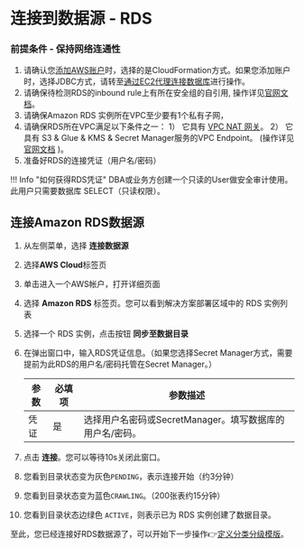 # 连接到数据源 - RDS

### 前提条件 - 保持网络连通性
1. 请确认您[添加AWS账户](data-source.md)时，选择的是CloudFormation方式。如果您添加账户时，选择JDBC方式，请转至[通过EC2代理连接数据库](data-catalog-create-jdbc-rds-proxy.md)进行操作。
2. 请确保待检测RDS的inbound rule上有所在安全组的自引用, 操作详见[官网文档](https://docs.aws.amazon.com/glue/latest/dg/setup-vpc-for-glue-access.html)。
3. 请确保Amazon RDS 实例所在VPC至少要有1个私有子网，
4. 请确保RDS所在VPC满足以下条件之一： 1） 它具有 [VPC NAT 网关](https://docs.aws.amazon.com/vpc/latest/userguide/vpc-nat-gateway.html)。
    2） 它具有 S3 & Glue & KMS & Secret Manager服务的VPC Endpoint。 (操作详见[官网文档](https://docs.aws.amazon.com/vpc/latest/privatelink/vpc-endpoints-s3.html) )。
5. 准备好RDS的连接凭证（用户名/密码）

!!! Info "如何获得RDS凭证"
    DBA或业务方创建一个只读的User做安全审计使用。此用户只需要数据库 SELECT（只读权限）。

## 连接Amazon RDS数据源
1. 从左侧菜单，选择 **连接数据源** 
2. 选择**AWS Cloud**标签页
3. 单击进入一个AWS帐户，打开详细页面
4. 选择 **Amazon RDS** 标签页。您可以看到解决方案部署区域中的 RDS 实例列表
5. 选择一个 RDS 实例，点击按钮 **同步至数据目录** 
6. 在弹出窗口中，输入RDS凭证信息。（如果您选择Secret Manager方式，需要提前为此RDS的用户名/密码托管在Secret Manager。）

    | 参数               | 必填项  | 参数描述                |
    |-------------------|--------|------------------------------------------------------|
    | 凭证               | 是      | 选择用户名密码或SecretManager。填写数据库的用户名/密码。                        |


7. 点击 **连接**。您可以等待10s关闭此窗口。
8. 您看到目录状态变为灰色`PENDING`，表示连接开始（约3分钟）
9. 您看到目录状态变为蓝色`CRAWLING`。（200张表约15分钟）
10. 您看到目录状态边绿色 `ACTIVE`，则表示已为 RDS 实例创建了数据目录。

至此，您已经连接好RDS数据源了，可以开始下一步操作👉[定义分类分级模版](data-identifiers.md)。